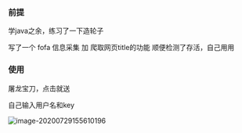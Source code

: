 ### 前提

学java之余，练习了一下造轮子

写了一个 fofa 信息采集 加 爬取网页title的功能 顺便检测了存活，自己用用



### 使用

屠龙宝刀，点击就送

自己输入用户名和key

![image-20200729155610196](https://gitee.com/godzeo/blogimg/raw/master/img/20200729155610.png)


